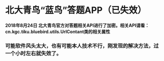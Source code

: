 # 北大青鸟“蓝鸟”答题APP（已失效）
#### 2018年8月24日 北大青鸟官方对答题相关API进行了加密。相关API请看：cn.kgc.tiku.bluebird.utils.UrlContant类的相关属性
### 可能软件风头太大，也有可能本人技术不行，刚发现的解决方法，过一个小时左右就失效了。


